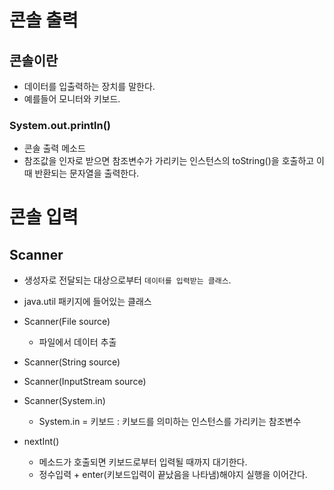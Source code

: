 # 콘솔 출력

## 콘솔이란

- 데이터를 입출력하는 장치를 말한다.
- 예를들어 모니터와 키보드.

### System.out.println()
- 콘솔 출력 메소드
- 참조값을 인자로 받으면 참조변수가 가리키는 인스턴스의
toString()을 호출하고 이때 반환되는 문자열을 출력한다.
  
# 콘솔 입력

## Scanner


- 생성자로 전달되는 대상으로부터 `데이터를 입력받는 클래스`.
- java.util 패키지에 들어있는 클래스
- Scanner(File source)
    - 파일에서 데이터 추출
    
- Scanner(String source)
- Scanner(InputStream source)
- Scanner(System.in)
    - System.in = 키보드 : 키보드를 의미하는 인스턴스를 가리키는 참조변수
    
- nextInt()
    - 메소드가 호출되면 키보드로부터 입력될 때까지 대기한다.
    - 정수입력 + enter(키보드입력이 끝났음을 나타냄)해야지 실행을 이어간다.
    

